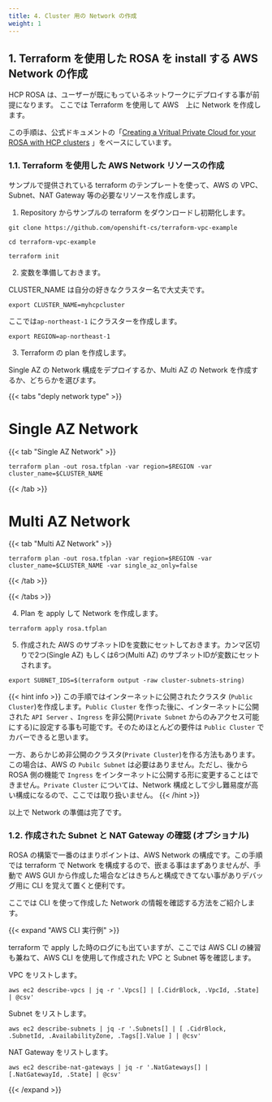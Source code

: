 ```yaml
---
title: 4. Cluster 用の Network の作成
weight: 1
---
```


## 1. Terraform を使用した ROSA を install する AWS Network の作成

HCP ROSA は、ユーザーが既にもっているネットワークにデプロイする事が前提になります。
ここでは Terraform を使用して AWS　上に Network を作成します。

この手順は、公式ドキュメントの「<a href="https://docs.openshift.com/rosa/rosa_hcp/rosa-hcp-sts-creating-a-cluster-quickly.html#rosa-hcp-creating-vpc" target="_blank">Creating a Vritual Private Cloud for your ROSA with HCP clusters</a>
」をベースにしています。


### 1.1. Terraform を使用した AWS Network リソースの作成

サンプルで提供されている terraform のテンプレートを使って、AWS の VPC、Subnet、NAT Gateway 等の必要なリソースを作成します。

1. Repository からサンプルの terraform をダウンロードし初期化します。

```tpl
git clone https://github.com/openshift-cs/terraform-vpc-example
```

```tpl
cd terraform-vpc-example
```

```tpl
terraform init
```

2. 変数を準備しておきます。

CLUSTER_NAME は自分の好きなクラスター名で大丈夫です。

```tpl
export CLUSTER_NAME=myhcpcluster
```

ここでは`ap-northeast-1` にクラスターを作成します。
```tpl
export REGION=ap-northeast-1
```

3. Terraform の plan を作成します。

Single AZ の Network 構成をデプロイするか、Multi AZ の Network を作成するか、どちらかを選びます。


{{< tabs "deply network type" >}}
# Single AZ Network
{{< tab "Single AZ Network" >}}

```tpl
terraform plan -out rosa.tfplan -var region=$REGION -var cluster_name=$CLUSTER_NAME 
```


{{< /tab >}}


# Multi AZ Network
{{< tab "Multi AZ Network" >}}

```tpl
terraform plan -out rosa.tfplan -var region=$REGION -var cluster_name=$CLUSTER_NAME -var single_az_only=false
```
{{< /tab >}}

{{< /tabs >}}


4. Plan を apply して Network を作成します。

```tpl
terraform apply rosa.tfplan
```

5. 作成された AWS のサブネットIDを変数にセットしておきます。カンマ区切りで2つ(Single AZ) もしくは6つ(Multi AZ) のサブネットIDが変数にセットされます。

```tpl
export SUBNET_IDS=$(terraform output -raw cluster-subnets-string)
```

{{< hint info >}}
この手順ではインターネットに公開されたクラスタ (`Public Cluster`)を作成します。`Public Cluster` を作った後に、インターネットに公開された `API Server` 、`Ingress` を非公開(`Private Subnet` からのみアクセス可能にする)に設定する事も可能です。そのためほとんどの要件は `Public Cluster` でカバーできると思います。

一方、あらかじめ非公開のクラスタ(`Private Cluster`)を作る方法もあります。この場合は、AWS の `Pubilc Subnet` は必要はありません。ただし、後から ROSA 側の機能で `Ingress` をインターネットに公開する形に変更することはできません。`Private Cluster` については、Network 構成として少し難易度が高い構成になるので、ここでは取り扱いません。
{{< /hint >}}

以上で Network の準備は完了です。

### 1.2. 作成された Subnet と NAT Gateway の確認 (オプショナル)


ROSA の構築で一番のはまりポイントは、AWS Network の構成です。この手順では terraform で Network を構成するので、嵌まる事はまずありませんが、手動で AWS GUI から作成した場合などはきちんと構成できてない事がありデバッグ用に CLI を覚えて置くと便利です。

ここでは CLI を使って作成した Network の情報を確認する方法をご紹介します。

{{< expand "AWS CLI 実行例" >}}

terraform で apply した時のログにも出ていますが、ここでは AWS CLI の練習も兼ねて、AWS CLI を使用して作成された VPC と Subnet 等を確認します。

VPC をリストします。
```tpl
aws ec2 describe-vpcs | jq -r '.Vpcs[] | [.CidrBlock, .VpcId, .State] | @csv'
```

Subnet をリストします。
```tpl
aws ec2 describe-subnets | jq -r '.Subnets[] | [ .CidrBlock, .SubnetId, .AvailabilityZone, .Tags[].Value ] | @csv'
```

NAT Gateway をリストします。
```tpl
aws ec2 describe-nat-gateways | jq -r '.NatGateways[] | [.NatGatewayId, .State] | @csv'
```
{{< /expand >}}


